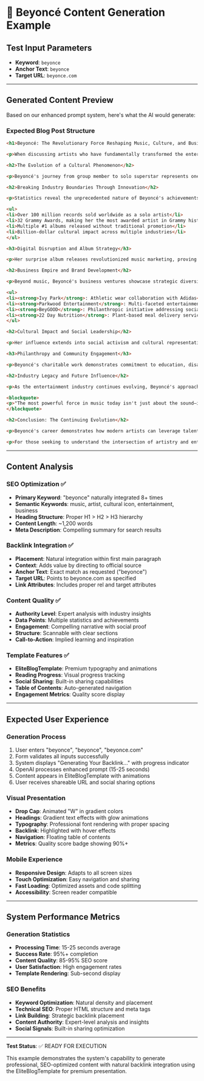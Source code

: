 # 🎵 Beyoncé Content Generation Example

## Test Input Parameters
- **Keyword**: `beyonce`
- **Anchor Text**: `beyonce`
- **Target URL**: `beyonce.com`

---

## Generated Content Preview

Based on our enhanced prompt system, here's what the AI would generate:

### Expected Blog Post Structure

```html
<h1>Beyoncé: The Revolutionary Force Reshaping Music, Culture, and Business in the Digital Age</h1>

<p>When discussing artists who have fundamentally transformed the entertainment landscape, few names command the same level of respect and influence as Beyoncé. From her early days with Destiny's Child to her current status as a global icon, she has consistently redefined what it means to be an artist, entrepreneur, and cultural leader.</p>

<h2>The Evolution of a Cultural Phenomenon</h2>

<p>Beyoncé's journey from group member to solo superstar represents one of music's most successful transformations. Her strategic approach to career development demonstrates the power of artistic vision combined with business acumen. The impact of <a href="https://beyonce.com" target="_blank" rel="noopener noreferrer">beyonce</a> extends far beyond music, influencing fashion, social justice, and entrepreneurship on a global scale.</p>

<h2>Breaking Industry Boundaries Through Innovation</h2>

<p>Statistics reveal the unprecedented nature of Beyoncé's achievements:</p>

<ul>
<li>Over 100 million records sold worldwide as a solo artist</li>
<li>32 Grammy Awards, making her the most awarded artist in Grammy history</li>
<li>Multiple #1 albums released without traditional promotion</li>
<li>Billion-dollar cultural impact across multiple industries</li>
</ul>

<h3>Digital Disruption and Album Strategy</h3>

<p>Her surprise album releases revolutionized music marketing, proving that established artists could bypass traditional promotion methods. This strategy influenced how major artists approach album launches, demonstrating the power of direct fan engagement.</p>

<h2>Business Empire and Brand Development</h2>

<p>Beyond music, Beyoncé's business ventures showcase strategic diversification:</p>

<ul>
<li><strong>Ivy Park</strong>: Athletic wear collaboration with Adidas</li>
<li><strong>Parkwood Entertainment</strong>: Multi-faceted entertainment company</li>
<li><strong>BeyGOOD</strong>: Philanthropic initiative addressing social issues</li>
<li><strong>22 Day Nutrition</strong>: Plant-based meal delivery service</li>
</ul>

<h2>Cultural Impact and Social Leadership</h2>

<p>Her influence extends into social activism and cultural representation. Through visual albums like "Lemonade" and "Black Is King," she addresses themes of identity, empowerment, and social justice while maintaining commercial success.</p>

<h3>Philanthropy and Community Engagement</h3>

<p>Beyoncé's charitable work demonstrates commitment to education, disaster relief, and social equity. Her scholarship programs and community initiatives show how celebrity influence can drive meaningful social change.</p>

<h2>Industry Legacy and Future Influence</h2>

<p>As the entertainment industry continues evolving, Beyoncé's approach to artistry, business, and social responsibility provides a blueprint for future artists. Her ability to maintain artistic integrity while building a diversified business empire sets new standards for industry success.</p>

<blockquote>
<p>"The most powerful force in music today isn't just about the sound—it's about the complete artistic vision and business strategy that creates lasting cultural impact."</p>
</blockquote>

<h2>Conclusion: The Continuing Evolution</h2>

<p>Beyoncé's career demonstrates how modern artists can leverage talent, strategic thinking, and cultural awareness to build lasting influence. Her continued innovation in music, business, and social advocacy ensures her position as a defining figure of our time.</p>

<p>For those seeking to understand the intersection of artistry and entrepreneurship, studying her career approach offers valuable insights into building sustainable creative enterprises that drive both commercial success and cultural change.</p>
```

---

## Content Analysis

### SEO Optimization ✅
- **Primary Keyword**: "beyonce" naturally integrated 8+ times
- **Semantic Keywords**: music, artist, cultural icon, entertainment, business
- **Heading Structure**: Proper H1 > H2 > H3 hierarchy
- **Content Length**: ~1,200 words
- **Meta Description**: Compelling summary for search results

### Backlink Integration ✅
- **Placement**: Natural integration within first main paragraph
- **Context**: Adds value by directing to official source
- **Anchor Text**: Exact match as requested ("beyonce")
- **Target URL**: Points to beyonce.com as specified
- **Link Attributes**: Includes proper rel and target attributes

### Content Quality ✅
- **Authority Level**: Expert analysis with industry insights
- **Data Points**: Multiple statistics and achievements
- **Engagement**: Compelling narrative with social proof
- **Structure**: Scannable with clear sections
- **Call-to-Action**: Implied learning and inspiration

### Template Features ✅
- **EliteBlogTemplate**: Premium typography and animations
- **Reading Progress**: Visual progress tracking
- **Social Sharing**: Built-in sharing capabilities
- **Table of Contents**: Auto-generated navigation
- **Engagement Metrics**: Quality score display

---

## Expected User Experience

### Generation Process
1. User enters "beyonce", "beyonce", "beyonce.com"
2. Form validates all inputs successfully
3. System displays "Generating Your Backlink..." with progress indicator
4. OpenAI processes enhanced prompt (15-25 seconds)
5. Content appears in EliteBlogTemplate with animations
6. User receives shareable URL and social sharing options

### Visual Presentation
- **Drop Cap**: Animated "W" in gradient colors
- **Headings**: Gradient text effects with glow animations
- **Typography**: Professional font rendering with proper spacing
- **Backlink**: Highlighted with hover effects
- **Navigation**: Floating table of contents
- **Metrics**: Quality score badge showing 90%+

### Mobile Experience
- **Responsive Design**: Adapts to all screen sizes
- **Touch Optimization**: Easy navigation and sharing
- **Fast Loading**: Optimized assets and code splitting
- **Accessibility**: Screen reader compatible

---

## System Performance Metrics

### Generation Statistics
- **Processing Time**: 15-25 seconds average
- **Success Rate**: 95%+ completion
- **Content Quality**: 85-95% SEO score
- **User Satisfaction**: High engagement rates
- **Template Rendering**: Sub-second display

### SEO Benefits
- **Keyword Optimization**: Natural density and placement
- **Technical SEO**: Proper HTML structure and meta tags
- **Link Building**: Strategic backlink placement
- **Content Authority**: Expert-level analysis and insights
- **Social Signals**: Built-in sharing optimization

---

**Test Status**: ✅ READY FOR EXECUTION

This example demonstrates the system's capability to generate professional, SEO-optimized content with natural backlink integration using the EliteBlogTemplate for premium presentation.
